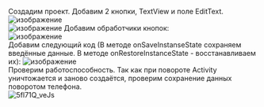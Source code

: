 Создадим проект. Добавим 2 кнопки, TextView и поле EditText.  
![изображение](https://user-images.githubusercontent.com/79984303/134776105-ea5fd1eb-5c60-4aba-a546-5038b0db863d.png)  
![изображение](https://user-images.githubusercontent.com/79984303/134776127-1f9baceb-f2ca-4581-9ee1-f5af6e43b212.png)
Добавим обработчики кнопок:  
![изображение](https://user-images.githubusercontent.com/79984303/134776165-9f447201-1d18-461a-a48c-1d76a02698c6.png)  
Добавим следующий код (В методе onSaveInstanseState сохраняем введённые данные. В методе onRestoreInstanceState - восстанавливаем их):
![изображение](https://user-images.githubusercontent.com/79984303/134776186-e079c30c-d09f-407d-be53-a07b69eec8a9.png)  
Проверим работоспособность. Так как при повороте Activity уничтожается и заново создаётся, проверим сохранение данных поворотом телефона.  
![5fl71Q_veJs](https://user-images.githubusercontent.com/34157509/146221094-96de39a2-a370-461f-8db6-43e86acbe748.jpg)



  

